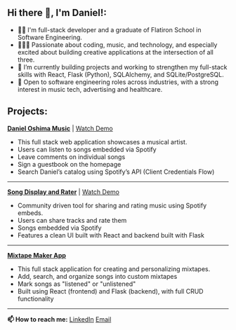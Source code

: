 ## Hi there 👋, I'm Daniel!:


- 👨‍🎓 I'm full-stack developer and a graduate of Flatiron School in Software Engineering.
- 👨‍💻🎼 Passionate about coding, music, and technology, and especially excited about building creative applications at the intersection of all three.
- 🔭 I’m currently building projects and working to strengthen my full-stack skills with React, Flask (Python), SQLAlchemy, and SQLite/PostgreSQL.
- 💼 Open to software engineering roles across industries, with a strong interest in music tech, advertising and healthcare.

## Projects: 

**[Daniel Oshima Music](https://github.com/doshima2024/Daniel-Oshima-Website-Capstone)** | [Watch Demo](https://www.loom.com/share/3e742aed1d634e20b2aacc3b91a367c4?sid=5600191c-9671-4f2e-bf6f-a168d411cbde)
- This full stack web application showcases a musical artist.
- Users can listen to songs embedded via Spotify
- Leave comments on individual songs
- Sign a guestbook on the homepage
- Search Daniel’s catalog using Spotify’s API (Client Credentials Flow)

---
  
**[Song Display and Rater](https://github.com/doshima2024/songdisplay)** | [Watch Demo](https://www.loom.com/share/d838cd201da9476288ae2263415edb1b)
- Community driven tool for sharing and rating music using Spotify embeds.
- Users can share tracks and rate them
- Songs embedded via Spotify
- Features a clean UI built with React and backend built with Flask

---

**[Mixtape Maker App](https://github.com/Bijorgo/mixtape-maker)**
- This full stack application for creating and personalizing mixtapes.
- Add, search, and organize songs into custom mixtapes
- Mark songs as "listened" or "unlistened"
- Built using React (frontend) and Flask (backend), with full CRUD functionality

---

**📫 How to reach me:**
      [LinkedIn](https://www.linkedin.com/in/daniel-oshima/)
      [Email](mailto:doshima2013@gmail.com)


      

